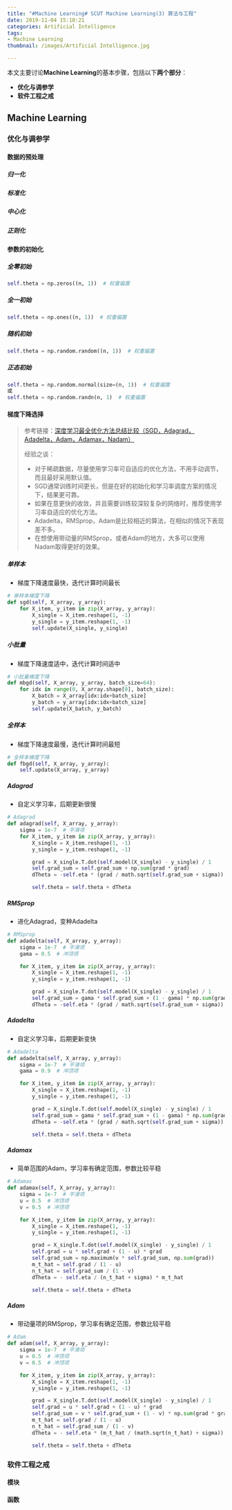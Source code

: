 ```yaml
---
title: "#Machine Learning# SCUT Machine Learning(3) 算法与工程"
date: 2019-11-04 15:10:21
categories: Artificial Intelligence
tags:
- Machine Learning
thumbnail: /images/Artificial Intelligence.jpg

---
```




本文主要讨论**Machine Learning**的基本步骤，包括以下**两个部分**：

- **优化与调参学**
- **软件工程之戒**



<!-- more -->



## **Machine Learning**

### **优化与调参学**

#### **数据的预处理**

##### **归一化**

##### **标准化**

##### **中心化**

##### **正则化**

#### **参数的初始化**

##### **全零初始**

```python
self.theta = np.zeros((n, 1))  # 权重偏置
```

##### **全一初始**

```python
self.theta = np.ones((n, 1))  # 权重偏置
```

##### **随机初始**

```python
self.theta = np.random.random((n, 1))  # 权重偏置
```

##### **正态初始**

```python
self.theta = np.random.normal(size=(n, 1))  # 权重偏置
或
self.theta = np.random.randn(n, 1)  # 权重偏置
```

#### **梯度下降选择**

> 参考链接：[深度学习最全优化方法总结比较（SGD，Adagrad，Adadelta，Adam，Adamax，Nadam）](https://zhuanlan.zhihu.com/p/22252270)
>
> 经验之谈：
>
> - 对于稀疏数据，尽量使用学习率可自适应的优化方法，不用手动调节，而且最好采用默认值。
> - SGD通常训练时间更长，但是在好的初始化和学习率调度方案的情况下，结果更可靠。
> - 如果在意更快的收敛，并且需要训练较深较复杂的网络时，推荐使用学习率自适应的优化方法。
> - Adadelta，RMSprop，Adam是比较相近的算法，在相似的情况下表现差不多。
> - 在想使用带动量的RMSprop，或者Adam的地方，大多可以使用Nadam取得更好的效果。

##### **单样本**

- 梯度下降速度最快，迭代计算时间最长

```python
# 单样本梯度下降
def sgd(self, X_array, y_array):
    for X_item, y_item in zip(X_array, y_array):
        X_single = X_item.reshape(1, -1)
        y_single = y_item.reshape(1, -1)
        self.update(X_single, y_single)
```

##### **小批量**

- 梯度下降速度适中，迭代计算时间适中

```python
# 小批量梯度下降
def mbgd(self, X_array, y_array, batch_size=64):
    for idx in range(0, X_array.shape[0], batch_size):
        X_batch = X_array[idx:idx+batch_size]
        y_batch = y_array[idx:idx+batch_size]
        self.update(X_batch, y_batch)
```

##### **全样本**

- 梯度下降速度最慢，迭代计算时间最短

```python
# 全样本梯度下降
def fbgd(self, X_array, y_array):
    self.update(X_array, y_array)
```

##### **Adagrad**

- 自定义学习率，后期更新很慢

```python
# Adagrad
def adagrad(self, X_array, y_array):
    sigma = 1e-7  # 平滑项
    for X_item, y_item in zip(X_array, y_array):
        X_single = X_item.reshape(1, -1)
        y_single = y_item.reshape(1, -1)

        grad = X_single.T.dot(self.model(X_single) - y_single) / 1
        self.grad_sum = self.grad_sum + np.sum(grad * grad)
        dTheta = -self.eta * (grad / math.sqrt(self.grad_sum + sigma))

        self.theta = self.theta + dTheta
```

##### **RMSprop**

- 进化Adagrad，变种Adadelta

```python
# RMSprop
def adadelta(self, X_array, y_array):
    sigma = 1e-7  # 平滑项
    gama = 0.5  # 冲顶项

    for X_item, y_item in zip(X_array, y_array):
        X_single = X_item.reshape(1, -1)
        y_single = y_item.reshape(1, -1)

        grad = X_single.T.dot(self.model(X_single) - y_single) / 1
        self.grad_sum = gama * self.grad_sum + (1 - gama) * np.sum(grad * grad)
        dTheta = -self.eta * (grad / math.sqrt(self.grad_sum + sigma))

```

##### **Adadelta**

- 自定义学习率，后期更新变快

```python
# Adadelta
def adadelta(self, X_array, y_array):
    sigma = 1e-7  # 平滑项
    gama = 0.9  # 冲顶项

    for X_item, y_item in zip(X_array, y_array):
        X_single = X_item.reshape(1, -1)
        y_single = y_item.reshape(1, -1)

        grad = X_single.T.dot(self.model(X_single) - y_single) / 1
        self.grad_sum = gama * self.grad_sum + (1 - gama) * np.sum(grad * grad)
        dTheta = -self.eta * (grad / math.sqrt(self.grad_sum + sigma))

        self.theta = self.theta + dTheta

```

##### **Adamax**

- 简单范围的Adam，学习率有确定范围，参数比较平稳

```python
# Adamax
def adamax(self, X_array, y_array):
    sigma = 1e-7  # 平滑项
    u = 0.5  # 冲顶项
    v = 0.5  # 冲顶项

    for X_item, y_item in zip(X_array, y_array):
        X_single = X_item.reshape(1, -1)
        y_single = y_item.reshape(1, -1)

        grad = X_single.T.dot(self.model(X_single) - y_single) / 1
        self.grad = u * self.grad + (1 - u) * grad
        self.grad_sum = np.maximum(v * self.grad_sum, np.sum(grad))
        m_t_hat = self.grad / (1 - u)
        n_t_hat = self.grad_sum / (1 - v)
        dTheta = - self.eta / (n_t_hat + sigma) * m_t_hat

        self.theta = self.theta + dTheta

```

##### **Adam**

- 带动量项的RMSprop，学习率有确定范围，参数比较平稳

```python
# Adam
def adam(self, X_array, y_array):
    sigma = 1e-7  # 平滑项
    u = 0.5  # 冲顶项
    v = 0.5  # 冲顶项

    for X_item, y_item in zip(X_array, y_array):
        X_single = X_item.reshape(1, -1)
        y_single = y_item.reshape(1, -1)

        grad = X_single.T.dot(self.model(X_single) - y_single) / 1
        self.grad = u * self.grad + (1 - u) * grad
        self.grad_sum = v * self.grad_sum + (1 - v) * np.sum(grad * grad)
        m_t_hat = self.grad / (1 - u)
        n_t_hat = self.grad_sum / (1 - v)
        dTheta = - self.eta * (m_t_hat / (math.sqrt(n_t_hat) + sigma))

        self.theta = self.theta + dTheta

```

### **软件工程之戒**

#### **模块**

#### **函数**